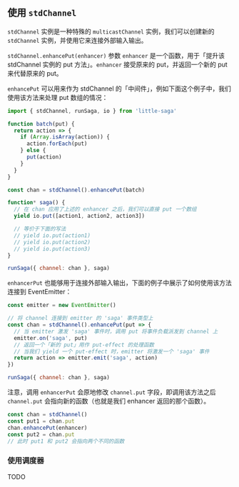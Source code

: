 ## 使用 `stdChannel`

`stdChannel` 实例是一种特殊的 `multicastChannel` 实例，我们可以创建新的 `stdChannel` 实例，并使用它来连接外部输入输出。

`stdChannel.enhancePut(enhancer)` 参数 `enhancer` 是一个函数，用于「提升该 stdChannel 实例的 put 方法」。`enhancer` 接受原来的 put，并返回一个新的 put 来代替原来的 put。

`enhancePut` 可以用来作为 stdChannel 的「中间件」，例如下面这个例子中，我们使用该方法来处理 put 数组的情况：

```javascript
import { stdChannel, runSaga, io } from 'little-saga'

function batch(put) {
  return action => {
    if (Array.isArray(action)) {
      action.forEach(put)
    } else {
      put(action)
    }
  }
}

const chan = stdChannel().enhancePut(batch)

function* saga() {
  // 在 chan 应用了上述的 enhancer 之后，我们可以直接 put 一个数组
  yield io.put([action1, action2, action3])

  // 等价于下面的写法
  // yield io.put(action1)
  // yield io.put(action2)
  // yield io.put(action3)
}

runSaga({ channel: chan }, saga)
```

`enhancerPut` 也能够用于连接外部输入输出，下面的例子中展示了如何使用该方法连接到 EventEmitter：

```javascript
const emitter = new EventEmitter()

// 将 channel 连接到 emitter 的 'saga' 事件类型上
const chan = stdChannel().enhancePut(put => {
  // 当 emitter 激发 'saga' 事件时，调用 put 将事件负载派发到 channel 上
  emitter.on('saga', put)
  // 返回一个「新的 put」用作 put-effect 的处理函数
  // 当我们 yield 一个 put-effect 时，emitter 将激发一个 'saga' 事件
  return action => emitter.emit('saga', action)
})

runSaga({ channel: chan }, saga)
```

注意，调用 `enhancerPut` 会原地修改 `channel.put` 字段，即调用该方法之后 `channel.put` 会指向新的函数（也就是我们 enhancer 返回的那个函数）。

```javascript
const chan = stdChannel()
const put1 = chan.put
chan.enhancePut(enhancer)
const put2 = chan.put
// 此时 put1 和 put2 会指向两个不同的函数
```

### 使用调度器

TODO
